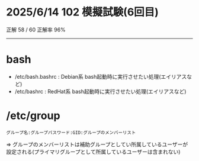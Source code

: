 # 2025/6/14 102 模擬試験(6回目)

正解 58 / 60 正解率 96%

---

# bash

- /etc/bash.bashrc : Debian系 bash起動時に実行させたい処理(エイリアスなど)
- /etc/bashrc : RedHat系 bash起動時に実行させたい処理(エイリアスなど)

# /etc/group

`グループ名:グループパスワード:GID:グループのメンバーリスト`

=> グループのメンバーリストは補助グループとしてい所属しているユーザーが設定される(プライマリグループとして所属しているユーザーは含まれない)

